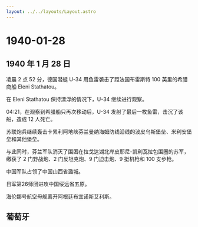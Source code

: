 ```yaml
---
layout: ../../layouts/Layout.astro
---
```


# 1940-01-28

## 1940 年 1 月 28 日

凌晨 2 点 52 分，德国潜艇 U-34 用鱼雷袭击了距法国布雷斯特 100
英里的希腊商船 Eleni Stathatou。

在 Eleni Stathatou 保持漂浮的情况下，U-34 继续进行观察。

04:21，在观察到希腊船只再次移动后，U-34
发射了最后一枚鱼雷，击沉了该船，造成 12 人死亡。

苏联炮兵继续轰击卡累利阿地峡芬兰曼纳海姆防线沿线的波皮乌斯堡垒、米利安堡垒和其他堡垒。

与此同时，芬兰军队消灭了围困在拉戈达湖北岸皮耶尼-凯利瓦拉包围圈的苏军，缴获了
2 门野战炮、2 门反坦克炮、9 门迫击炮、9 挺机枪和 100 支步枪。

中国军队占领了中国山西省潞城。

日军第26师团进攻中国绥远省五原。

海伦娜号航空母舰离开阿根廷布宜诺斯艾利斯。

## 葡萄牙